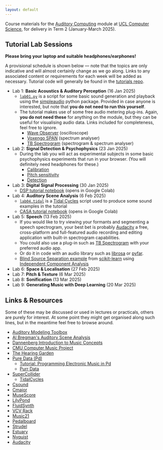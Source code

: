 ```yaml
---
layout: default
---
```

Course materials for the
[Auditory Computing](https://www.ucl.ac.uk/module-catalogue/modules/auditory-computing-COMP0161)
module at [UCL Computer Science](https://www.ucl.ac.uk/computer-science/), for delivery in
Term 2 (January-March 2025).

## Tutorial Lab Sessions

**Please bring your laptop and suitable headphones/earphones!**

A provisional schedule is shown below — note that
the topics are only indicative and will almost certainly change
as we go along. Links to any associated content or requirements
for each week will be added as necessary.
Tutorial code will generally be found in the
[tutorials repo](https://github.com/comp0161/tutorials).

* Lab 1: **Basic Acoustics & Auditory Perception** (16 Jan 2025)
    * [`lab01.py`](https://github.com/comp0161/tutorials/blob/main/lab01.py)
      is a script for some basic sound generation and playback using
      the [simpleaudio](https://simpleaudio.readthedocs.io/en/latest/)
      python package. Provided in case anyone is interested,
      but note that **you do not need to run this yourself**.
    * The tutorial makes use of some free audio metering plug-ins. Again, **you
      do not need these** for anything on the module, but they can be useful for
      visualising audio data. Links included for completeness, feel free to ignore.
        * [Wave Observer](https://pressplay-music.com/wave-observer/) (oscilloscope)
        * [Voxengo SPAN](https://www.voxengo.com/product/span/) (spectrum analyser)
        * [TB Spectrogram](https://www.toneboosters.com/tb_spectrogram_v1.html) (spectrogram & spectrum analyser)
* Lab 2: **Signal Detection & Psychophysics** (23 Jan 2025)
    * During the lab you will act as experimental subjects in some basic psychophysics
      experiments that run in your browser. (You will definitely need headphones for these.)
        * [Calibration](experiments/calibration/?home=/index.html)
        * [Pitch sensitivity](experiments/pitch/?home=/index.html)
        * [Detection](experiments/freqlevel/?home=/index.html)
* Lab 3: **Digital Signal Processing** (30 Jan 2025)
    * [DSP tutorial notebook](https://colab.research.google.com/github/comp0161/tutorials/blob/main/lab03.ipynb) (opens in Google Colab)
* Lab 4: **Auditory Scene Analysis** (6 Feb 2025)
    * [`lab04.tidal`](https://github.com/comp0161/tutorials/blob/main/lab04.tidal)
      is a [Tidal Cycles](https://tidalcycles.org) script used to produce some sound examples in the tutorial
    * [CASA tutorial notebook](https://colab.research.google.com/github/comp0161/tutorials/blob/main/lab04.ipynb) (opens in Google Colab)
* Lab 5: **Speech** (13 Feb 2025)
    * If you would like to try viewing your formants and segmenting a speech spectrogram, your best bet is
      probably [Audacity](https://www.audacityteam.org) a free, cross-platform and full-featured audio
      recording and editing application with built-in spectrogram capabilities.
    * You could also use a plug-in such as [TB Spectrogram](https://www.toneboosters.com/tb_spectrogram_v1.html)
      with your preferred audio app.
    * Or do it in code with an audio library such as [librosa](https://librosa.org) or [pyfar](https://pyfar-gallery.readthedocs.io/en/latest/).
    * [Blind Source Separation example](https://scikit-learn.org/stable/auto_examples/decomposition/plot_ica_blind_source_separation.html) from
      [scikit-learn](https://scikit-learn.org) using [Independent Component Analysis](https://scikit-learn.org/stable/modules/decomposition.html#ica)
* Lab 6: **Space & Localisation** (27 Feb 2025)
* Lab 7: **Pitch & Texture** (6 Mar 2025)
* Lab 8: **Sonification** (13 Mar 2025)
* Lab 9: **Generating Music with Deep Learning** (20 Mar 2025)

<!--
The practical exercises are run from within a web browser using
[Google Colab](https://colab.research.google.com/). You will need
a (free) Google account to use this service.

To launch each notebook, click the corresponding "Open in Colab" badge.
You might receive a warning that the notebook was not provided by
Google — which is of course true, these notebooks were written by
Matthew Caldwell for COMP0161. They will not, in fact, attempt to do
anything untoward with your data, but you will have to take my word for
that.


* **Lab 1: Data** (1 Feb 2024)
    * In this lab we build a text-encoded dataset of classical piano music.
    * [![Open In Colab](https://colab.research.google.com/assets/colab-badge.svg)](https://colab.research.google.com/github/comp0161/colab/blob/main/COMP0161_lab1.ipynb)
* **Lab 2: Learning** (22 Feb 2024)
    * In this lab we use the compiled dataset from Lab 1 to train a small GPT-style model
      to generate music in a similar style.
    * [![Open In Colab](https://colab.research.google.com/assets/colab-badge.svg)](https://colab.research.google.com/github/comp0161/colab/blob/main/COMP0161_lab2.ipynb)
* **Lab 3: Synthesis & Effects** (29 Feb 2024)
    * In this final session we tweak the instrument sound and apply
      a variety of audio effects to the music generated in Lab 2.
    * [![Open In Colab](https://colab.research.google.com/assets/colab-badge.svg)](https://colab.research.google.com/github/comp0161/colab/blob/main/COMP0161_lab3.ipynb)
-->


## Links & Resources

Some of these may be discussed or used in lectures or practicals, others
are purely for interest. At some point they might get organised along
such lines, but in the meantime feel free to browse around.

* [Auditory Modeling Toolbox](https://amtoolbox.org)
* [Al Bregman's Auditory Scene Analysis](https://webpages.mcgill.ca/staff/Group2/abregm1/web/)
* [Dannenberg Introduction to Music Concepts](https://www.cs.cmu.edu/~music/cmp/archives/cmsip/readings/music-theory.htm)
* [CMU Computer Music Project](https://www.cs.cmu.edu/~music/cmp/index.html)
* [The Hearing Garden](https://www.hz-ol.de/en/listening-garden.html)
* [Pure Data (Pd)](https://puredata.info/)
    * [Tutorial: Programming Electronic Music in Pd](http://pd-tutorial.com/english/index.html)
    * [Purr Data](https://www.purrdata.net)
* [SuperCollider](https://supercollider.github.io)
    * [TidalCycles](https://tidalcycles.org)
* [Csound](https://csound.com)
* [Cmajor](https://cmajor.dev)
* [MuseScore](https://musescore.org)
* [LilyPond](https://lilypond.org)
* [FluidSynth](https://www.fluidsynth.org)
* [VCV Rack](https://vcvrack.com/Rack)
* [Music21](https://www.music21.org/music21docs/)
* [Pedalboard](https://github.com/spotify/pedalboard)
* [Strudel](https://strudel.cc)
* [Estuary](https://estuary.mcmaster.ca)
* [Nyquist](https://www.cs.cmu.edu/~rbd/doc/nyquist/)
* [Audacity](https://www.audacityteam.org)